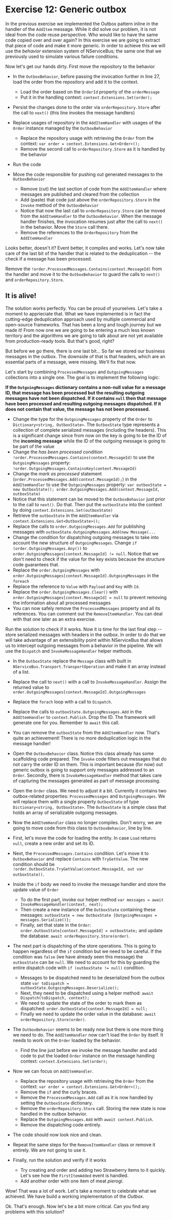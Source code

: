 # Exercise 12: Generic outbox

In the previous exercise we implemented the Outbox pattern inline in the handler of the `AddItem` message. While it did solve our problem, it is not ideal from the code reuse perspective. Who would like to have the same code copied over and over again? In this exercise we are going to extract that piece of code and make it more generic. In order to achieve this we will use the *behavior* extension system of NServiceBus; the same one that we previously used to simulate various failure conditions.

Now let's get our hands dirty. First move the repository to the behavior

- In the `OutboxBehavior`, before passing the invocation further in line 27, load the order from the repository and add it to the context.
  - Load the order based on the `OrderId` property of the `orderMessage`
  - Put it in the handling context: `context.Extensions.Set(order);`
- Persist the changes done to the order via `orderRepository.Store` after the call to `next()` (this line invokes the message handlers)
- Replace usages of repository in the `AddItemHandler` with usages of the `Order` instance managed by the `OutboxBehavior`
  - Replace the repository usage with retrieving the `Order` from the context: `var order = context.Extensions.Get<Order>();`
  - Remove the second call to `orderRepository.Store` as it is handled by the behavior
- Run the code

- Move the code responsible for pushing out generated messages to the `OutboxBehavior`
  - Remove (cut) the last section of code from the `AddItemHandler` where messages are published and cleared from the collection
  - Add (paste) that code just above the `orderRepository.Store` in the `Invoke` method of the `OutboxBehavior`
  - Notice that now the last call to `orderRepository.Store` can be moved from the `AddItemHandler` to the `OutboxBehavior`. When the message handler finishes, the invocation resumes just after the call to `next()` in the behavior. Move the `Store` call there.
  - Remove the references to the `OrderRepository` from the `AddItemHandler`

Looks better, doesn't it? Event better, it compiles and works. Let's now take care of the last bit of the handler that is related to the deduplication -- the check if a message has been processed.

Remove the `!order.ProcessedMessages.Contains(context.MessageId)` from the handler and move it to the `OutboxBehavior` to guard the calls to `next()` and `orderRepository.Store`.

## It is alive!

The solution works perfectly. You can be proud of yourselves. Let's take a moment to apprieciate that. What we have implemented is in fact the cutting-edge deduplication approach used by multiple commercial and open-source frameworks. That has been a long and tough journey but we made it! From now one we are going to be entering a much less known territory and the algorithms we are going to talk about are not yet available from production-ready tools. But that's good, right? 

But before we go there, there is one last bit... So far we stored our business messages in the outbox. The downside of that is that headers, which are an essential parts of a message, were missing. We'll fix that now.

Let's start by combining `ProcessedMessages` and `OutgoingMessages` collections into a single one. The goal is to implement the following logic:

**If the `OutgoingMessages` dictionary contains a non-null value for a message ID, that message has been processed but the resulting outgoing messages have not been dispatched. If it contains `null` then that message have been processed and resulting outgoing messages dispatched. If it does not contain that value, the message has not been processed.**

- Change the type for the `OutgoingMessages` property of the `Order` to `Dictionary<string, OutboxState>`. The `OutboxState` type represents a collection of complete serialized messages (including the headers). This is a significant change since from now on the key is going to be the ID of the **incoming message** while the ID of the outgoing message is going to be part of the value
- Change the _has been processed_ condition `!order.ProcessedMessages.Contains(context.MessageId)` to use the `OutgoingMessages` property: `!order.OutgoingMessages.ContainsKey(context.MessageId)`
- Change the _mark as processed_ statement (`order.ProcessedMessages.Add(context.MessageId);`) in the `AddItemHandler` to use the `OutgoingMessages` property: `var outboxState = new OutboxState(); order.OutgoingMessages.Add(context.MessageId, outboxState)`
- Notice that this statement can be moved to the `OutboxBehavior` just prior to the call to `next()`. Do that. Then put the `outboxState` into the context by doing `context.Extensions.Set(outboxState)`
- Retrieve the `outboxState` in the `AddItemHandler` via `context.Extensions.Get<OutboxState>();`
- Replace the calls to `order.OutgoingMessages.Add` for publishing messages with `outboxState.OutgoingMessages.Add(new Message(...`
- Change the condition for dispatching outgoing messages to take into account the new structure of `OutgoingMessages`. Change `if (order.OutgoingMessages.Any())` to `order.OutgoingMessages[context.MessageId] != null`. Notice that we don't need to check if the value for the key exists because the structure code guarantees that.
- Replace the `order.OutgoingMessages` with `order.OutgoingMessages[context.MessageId].OutgoingMessages` in the `foreach`
- Replace the reference to `Value` with `Payload` and `Key` with `Id`.
- Replace the `order.OutgoingMessages.Clear()` with `order.OutgoingMessages[context.MessageId] = null` to prevent removing the information about all processed messages
- You can now safely remove the `ProcessedMessages` property and all its references. You can comment out the `RemoveItemHandler`. You can deal with that one later as an extra exercise.

Run the solution to check if it works. Now it is time for the last final step -- store serialized messages with headers in the outbox. In order to do that we will take advantage of an extensibility point within NServiceBus that allows us to intercept outgoing messages from a behavior in the pipeline. We will use the `Dispatch` and `InvokeMessageHandler` helper methods.

- In the `OutboxState` replace the `Message` class with built in `NServiceBus.Transport.TransportOperation` and make it an array instead of a list.
- Replace the call to `next()` with a call to `InvokeMessageHandler`. Assign the returned value to `order.OutgoingMessages[context.MessageId].OutgoingMessages`
- Replace the `forach` loop with a call to `Dispatch`.
- Replace the calls to `outboxState.OutgoingMessages.Add` in the `AddItemHandler` to `context.Publish`. Drop the ID. The framework will generate one for you. Remember to `await` this call.
- You can remove the `outboxState` from the `AddItemHandler` now. That's quite an achievement! There is no more deduplication logic in the message handler!















- Open the `OutboxBehavior` class. Notice this class already has some scaffolding code prepared. The `Invoke` code filters out messages that do not carry the order ID on them. This is important because (for now) out generic outbox is going to support only messages addressed to an `Order`. Secondly, there is `InvokeMessageHandler` method that takes care of capturing the messages generated as part of message processing.
- Open the `Order` class. We need to adjust it a bit. Currently it contains two outbox-related properties: `ProcessedMessages` and `OutgoingMessages`. We will replace them with a single property `OutboxState` of type `Dictionary<string, OutboxState>`. The `OutboxState` is a simple class that holds an array of serializable outgoing messages.
- Now the `AddItemHandler` class no longer compiles. Don't worry, we are going to move code from this class to `OutboxBehavior`, line by line.
- First, let's move the code for loading the entity. In case `Load` returns `null`, create a new order and set its ID.
- Next, the `ProcessedMessages.Contains` condition. Let's move it to `OutboxBehavior` and replace `Contains` with `TryGetValue`. The new condition should be `!order.OutboxState.TryGetValue(context.MessageId, out var outboxState))`.
- Inside the `if` body we need to invoke the message handler and store the update value of `Order`
  - To do the first part, invoke our helper method `var messages = await InvokeMessageHandler(context, next);`
  - Then create a new instance of the `OutboxState` containing these messages: `outboxState = new OutboxState {OutgoingMessages = messages.Serialize()};`
  - Finally, set that state in the `Order`: `order.OutboxState[context.MessageId] = outboxState;` and update the database: `await orderRepository.Store(order)`.

- The next part is dispatching of the store operations. This is going to happen regardless of the `if` condition but we need to be careful. If the condition was `false` (we have already seen this message) the `outboxState` can be `null`. We need to account for this by guarding the entire dispatch code with `if (outboxState != null)` condition.
  - Messages to be dispatched need to be deserialized from the outbox state `var toDispatch = outboxState.OutgoingMessages.Deserialize();`
  - Next, they need to be dispatched using a helper method: `await Dispatch(toDispatch, context);`
  - We need to update the state of the order to mark them as dispatched: `order.OutboxState[context.MessageId] = null;`
  - Finally we need to update the order value in the database: `await orderRepository.Store(order)`. 

- The `OutboxBehavior` seems to be ready now but there is one more thing we need to do. The `AddItemHandler` now can't load the `Order` by itself. It needs to work on the `Order` loaded by the behavior.
  - Find the line just before we invoke the message handler and add code to put the loaded `Order` instance on the message handling context: `context.Extensions.Set(order);`
  
- Now we can focus on `AddItemHandler`.
  - Replace the repository usage with retrieving the `Order` from the context: `var order = context.Extensions.Get<Order>();`.
  - Remove the `if` and the curly braces.
  - Remove the `ProcessedMessages.Add` call as it is now handled by setting the `OutboxState` dictionary.
  - Remove the `orderRepository.Store` call. Storing the new state is now handled in the outbox behavior.
  - Replace the `OutgoingMessages.Add` with `await context.Publish`.
  - Remove the dispatching code entirely.
- The code should now look nice and clean.
- Repeat the same steps for the `RemoveItemHandler` class or remove it entirely. We are not going to use it.

- Finally, run the solution and verify if it works
  - Try creating and order and adding two Strawberry items to it quickly. Let's see how the `FirstItemAdded` event is handled.
  - Add another order with one item of meat *pierogi*.

Wow! That was a lot of work. Let's take a moment to celebrate what we achieved. We have build a working implementation of the *Outbox*.

Ok. That's enough. Now let's be a bit more critical. Can you find any problems with this solution?
